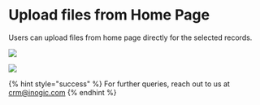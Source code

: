 # Upload files from Home Page

Users can upload files from home page directly for the selected records.

![](../../.gitbook/assets/Upload\_1.png)

![](../../.gitbook/assets/Upload\_2.png)

{% hint style="success" %}
For further queries, reach out to us at [crm@inogic.com](mailto:crm@inogic.com)
{% endhint %}
